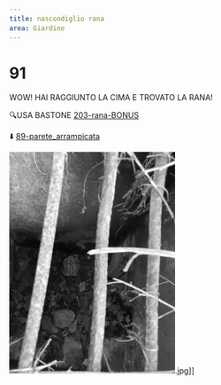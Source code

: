 ```yaml
---
title: nascondiglio rana
area: Giardino
---
```

# 91
WOW! HAI RAGGIUNTO LA CIMA E TROVATO LA RANA!

🔍USA BASTONE [203-rana-BONUS](203-rana-BONUS.md)

⬇️ [89-parete_arrampicata](89-parete_arrampicata.md)

![foto_114](_assets/preview/foto_114.jpg).jpg]]